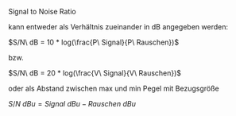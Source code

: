 Signal to Noise Ratio

kann entweder als Verhältnis zueinander in dB angegeben werden:

$S/N\ dB = 10 * log(\frac{P\ Signal}{P\ Rauschen})$

bzw.

$S/N\ dB = 20 * log(\frac{V\ Signal}{V\ Rauschen})$

oder als Abstand zwischen max und min Pegel mit Bezugsgröße

$S/N\ dBu = Signal\ dBu - Rauschen\ dBu$
